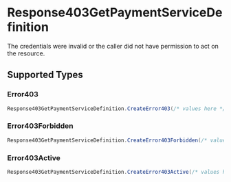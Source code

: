 # Response403GetPaymentServiceDefinition

The credentials were invalid or the caller did not have permission to act on the resource.


## Supported Types

### Error403

```csharp
Response403GetPaymentServiceDefinition.CreateError403(/* values here */);
```

### Error403Forbidden

```csharp
Response403GetPaymentServiceDefinition.CreateError403Forbidden(/* values here */);
```

### Error403Active

```csharp
Response403GetPaymentServiceDefinition.CreateError403Active(/* values here */);
```
